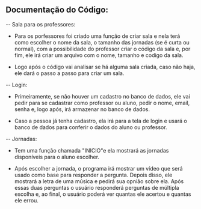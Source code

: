 ## **Documentação do Código:**

-- Sala para os professores:

- Para os porfessores foi criado uma função de criar sala e nela terá como escolher o nome da sala, o tamanho das jornadas
(se é curta ou normal), com a possibilidade do professor criar o código da sala e, por fim, ele irá criar um arquivo com o nome, tamanho 
e codigo da sala.

- Logo após o código vai analisar se há alguma sala criada, caso não haja, ele dará o passo a passo para criar um sala.


-- Login:

- Primeiramente, se não houver um cadastro no banco de dados, ele vai pedir para se cadastrar como professor ou aluno, pedir o nome, email,
senha e, logo após, irá armazenar no banco de dados.

- Caso a pessoa já tenha cadastro, ela irá para a tela de login e usará o banco de dados para conferir o dados do aluno ou professor.

-- Jornadas:

- Tem uma função chamada "INICIO"e ela mostrará as jornadas disponíveis para o aluno escolher.

- Após escolher a jornada, o programa irá mostrar um vídeo que será usado como base para responder a pergunta. 
Depois disso, ele mostrará a letra de uma música e pedirá sua opnião sobre ela. 
Após essas duas perguntas o usuário responderá perguntas de múltipla escolha e, ao final, o usuário poderá ver quantas ele acertou e 
quantas ele errou.
